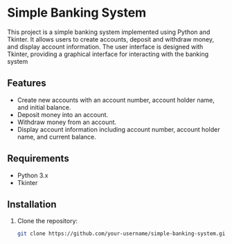 # Simple Banking System

This project is a simple banking system implemented using Python and Tkinter. It allows users to create accounts, deposit and withdraw money, and display account information. The user interface is designed with Tkinter, providing a graphical interface for interacting with the banking system

## Features

- Create new accounts with an account number, account holder name, and initial balance.
- Deposit money into an account.
- Withdraw money from an account.
- Display account information including account number, account holder name, and current balance.

## Requirements

- Python 3.x
- Tkinter 

## Installation

1. Clone the repository:
   ```sh
   git clone https://github.com/your-username/simple-banking-system.git
